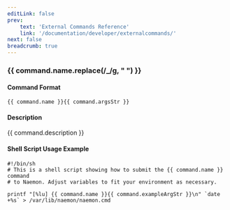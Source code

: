 ```yaml
---
editLink: false
prev:
    text: 'External Commands Reference'
    link: '/documentation/developer/externalcommands/'
next: false
breadcrumb: true
---
```


<script setup>
const command = {"args":[{"name":"host_name","type":"host"}],"name":"DISABLE_ALL_NOTIFICATIONS_BEYOND_HOST","description":"Disables notifications for all hosts and services 'beyond' (e.g. on all child hosts of) the specified host. The current notification setting for the specified host is not affected.","classes":["host"],"argsStr":";host_name","exampleArgStr":";host1"};
</script>

<h3>{{ command.name.replace(/_/g, " ") }}</h3>

#### Command Format

`{{ command.name }}{{ command.argsStr }}`

#### Description

{{ command.description }}

#### Shell Script Usage Example

```sh-vue
#!/bin/sh
# This is a shell script showing how to submit the {{ command.name }} command
# to Naemon. Adjust variables to fit your environment as necessary.

printf "[%lu] {{ command.name }}{{ command.exampleArgStr }}\n" `date +%s` > /var/lib/naemon/naemon.cmd
```
